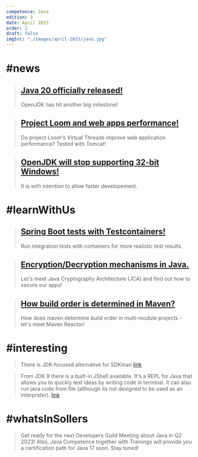 ```yaml
---
competence: Java
edition: 3
date: April 2023
order: 2
draft: false
imgSrc: "./images/april-2023/java.jpg"
---
```


# #news

> ## <a href="https://inside.java/2023/03/21/the-arrival-of-java-20/" target="_blank">Java 20 officially released!</a>
>
> OpenJDK has hit another big milestone!

> ## <a href="https://spring.io/blog/2023/02/27/web-applications-and-project-loom" target="_blank">Project Loom and web apps performance!</a>
>
> Do project Loom's Virtual Threads improve web application performance? Tested with Tomcat!

> ## <a href="https://openjdk.org/jeps/449" target="_blank">OpenJDK will stop supporting 32-bit Windows!</a>
>
> It is with intention to allow faster developement.

# #learnWithUs

> ## <a href="https://blog.scottlogic.com/2023/02/27/testing-spring-boot-with-testcontainers.html" target="_blank">Spring Boot tests with Testcontainers!</a>
>
> Run integration tests with containers for more realistic test results.

> ## <a href="https://dev.java/learn/security/intro/" target="_blank">Encryption/Decryption mechanisms in Java.</a>
>
> Let's meet Java Cryptography Architecture (JCA) and find out how to secure our apps!

> ## <a href="https://www.baeldung.com/java-maven-reactor" target="_blank">How build order is determined in Maven?</a>
>
> How does maven determine build order in multi-module projects - let's meet Maven Reactor!

# #interesting

> There is JDK-focused alternative for SDKman <a href="https://www.jenv.be/" target="_blank">link</a>

> From JDK 9 there is a built-in JShell available. It's a REPL for Java that allows you to quickly test ideas by writing code in terminal. It can also run java code from file (although its not designed to be used as an interpreter). <a href="https://dev.java/learn/jshell-tool/" target="_blank">link</a>

# #whatsInSollers

> Get ready for the next Developers Guild Meeting about Java in Q2 2023!
> Also, Java Competence together with Trainings will provide you a certification path for Java 17 soon.
> Stay tuned!

